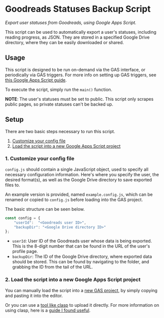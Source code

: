 # Goodreads Statuses Backup Script

*Export user statuses from Goodreads, using Google Apps Script.*

This script can be used to automatically export a user's statuses, including
reading progress, as JSON. They are stored in a specified Google Drive
directory, where they can be easily downloaded or shared.

## Usage

This script is designed to be run on-demand via the GAS interface, or
periodically via GAS triggers. For more info on setting up GAS triggers, see
[this Google Apps Script guide](https://developers.google.com/apps-script/guides/triggers).

To execute the script, simply run the `main()` function.

**NOTE**: The user's statuses must be set to public. This script only scrapes
          public pages, so private statuses can't be backed up.

## Setup

There are two basic steps necessary to run this script.

1. [Customize your config file](#1.-Customize-your-config-file)
2. [Load the script into a new Google Apps Script project](#2.-Load-the-script-into-a-new-Google-Apps-Script-project)

### 1. Customize your config file

`config.js` should contain a single JavaScript object, used to specify all
necessary configuration information. Here's where you specify the user, the
desired format(s), as well as the Google Drive directory to save exported
files to.

An example version is provided, named `example.config.js`, which can be
renamed or copied to `config.js` before loading into the GAS project.

The basic structure can be seen below.

```js
const config = {
    "userId":  "<Goodreads user ID>",
    "backupDir": "<Google Drive directory ID>"
};
```

- `userId`: User ID of the Goodreads user whose data is being exported.
    This is the 8-digit number that can be found in the URL of the user's
    profile page.
- `backupDir`: The ID of the Google Drive directory, where exported data
    should be stored. This can be found by navigating to the folder, and
    grabbing the ID from the tail of the URL.

### 2. Load the script into a new Google Apps Script project

You can manually load the script into a
[new GAS project](https://www.google.com/script/start/),
by simply copying and pasting it into the editor.

Or you can use a
[tool like clasp](https://developers.google.com/apps-script/guides/clasp)
to upload it directly. For more information on using clasp, here is a
[guide I found useful](https://github.com/gscharf94/Clasp-Basics-for-Reddit).
